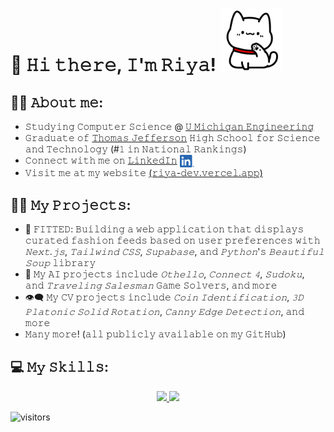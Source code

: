 # 👋 𝙷𝚒 𝚝𝚑𝚎𝚛𝚎, 𝙸'𝚖 𝚁𝚒𝚢𝚊! <img src="https://raw.githubusercontent.com/riya-dev/riya-dev/master/media/white_cat_hello.gif" width="100" height="100" frameBorder="0" class="giphy-embed" allowFullScreen></img>

## 👩🏻 𝙰𝚋𝚘𝚞𝚝 𝚖𝚎:
 - 𝚂𝚝𝚞𝚍𝚢𝚒𝚗𝚐 𝙲𝚘𝚖𝚙𝚞𝚝𝚎𝚛 𝚂𝚌𝚒𝚎𝚗𝚌𝚎 @ [𝚄 𝙼𝚒𝚌𝚑𝚒𝚐𝚊𝚗 𝙴𝚗𝚐𝚒𝚗𝚎𝚎𝚛𝚒𝚗𝚐](https://cse.engin.umich.edu/news/)
 - 𝙶𝚛𝚊𝚍𝚞𝚊𝚝𝚎 𝚘𝚏 [𝚃𝚑𝚘𝚖𝚊𝚜 𝙹𝚎𝚏𝚏𝚎𝚛𝚜𝚘𝚗](https://www.usnews.com/education/best-high-schools/virginia/districts/fairfax-county-public-schools/thomas-jefferson-high-school-for-science-and-technology-20461) 𝙷𝚒𝚐𝚑 𝚂𝚌𝚑𝚘𝚘𝚕 𝚏𝚘𝚛 𝚂𝚌𝚒𝚎𝚗𝚌𝚎 𝚊𝚗𝚍 𝚃𝚎𝚌𝚑𝚗𝚘𝚕𝚘𝚐𝚢 (#𝟷 𝚒𝚗 𝙽𝚊𝚝𝚒𝚘𝚗𝚊𝚕 𝚁𝚊𝚗𝚔𝚒𝚗𝚐𝚜)
 - 𝙲𝚘𝚗𝚗𝚎𝚌𝚝 𝚠𝚒𝚝𝚑 𝚖𝚎 𝚘𝚗 [𝙻𝚒𝚗𝚔𝚎𝚍𝙸𝚗](https://www.linkedin.com/in/riya-dev/) [<img src="https://raw.githubusercontent.com/riya-dev/riya-dev/master/media/linkedin.png" height="20em" align="center" alt="Follow riya-dev on LinkedIn" title="Follow riya-dev on LinkedIn"/>](https://linkedin.com/in/riya-dev)
 - 𝚅𝚒𝚜𝚒𝚝 𝚖𝚎 𝚊𝚝 𝚖𝚢 𝚠𝚎𝚋𝚜𝚒𝚝𝚎 [(𝚛𝚒𝚢𝚊-𝚍𝚎𝚟.𝚟𝚎𝚛𝚌𝚎𝚕.𝚊𝚙𝚙)](https://riya-dev.vercel.app/)
<!-- 𝚂𝚑𝚘𝚘𝚝 𝚖𝚎 𝚊𝚗 [𝚎𝚖𝚊𝚒𝚕](mailto:riyadev@umich.edu) [<img src="https://raw.githubusercontent.com/riya-dev/riya-dev/master/media/mail.png" height="20em" align="center" alt="Email riyadev@umich.edu" title="Email riyadev@umich.edu"/>](mailto:riyadev@umich.edu)-->
   
## 👩‍💻 𝙼𝚢 𝙿𝚛𝚘𝚓𝚎𝚌𝚝𝚜:
- 👠 𝙵𝙸𝚃𝚃𝙴𝙳: 𝙱𝚞𝚒𝚕𝚍𝚒𝚗𝚐 𝚊 𝚠𝚎𝚋 𝚊𝚙𝚙𝚕𝚒𝚌𝚊𝚝𝚒𝚘𝚗 𝚝𝚑𝚊𝚝 𝚍𝚒𝚜𝚙𝚕𝚊𝚢𝚜 𝚌𝚞𝚛𝚊𝚝𝚎𝚍 𝚏𝚊𝚜𝚑𝚒𝚘𝚗 𝚏𝚎𝚎𝚍𝚜 𝚋𝚊𝚜𝚎𝚍 𝚘𝚗 𝚞𝚜𝚎𝚛 𝚙𝚛𝚎𝚏𝚎𝚛𝚎𝚗𝚌𝚎𝚜 𝚠𝚒𝚝𝚑 *𝙽𝚎𝚡𝚝.𝚓𝚜*, *𝚃𝚊𝚒𝚕𝚠𝚒𝚗𝚍 𝙲𝚂𝚂*, *𝚂𝚞𝚙𝚊𝚋𝚊𝚜𝚎*, 𝚊𝚗𝚍 *𝙿𝚢𝚝𝚑𝚘𝚗*'𝚜 *𝙱𝚎𝚊𝚞𝚝𝚒𝚏𝚞𝚕 𝚂𝚘𝚞𝚙* 𝚕𝚒𝚋𝚛𝚊𝚛𝚢
- 🤖 𝙼𝚢 𝙰𝙸 𝚙𝚛𝚘𝚓𝚎𝚌𝚝𝚜 𝚒𝚗𝚌𝚕𝚞𝚍𝚎 *𝙾𝚝𝚑𝚎𝚕𝚕𝚘*, *𝙲𝚘𝚗𝚗𝚎𝚌𝚝 𝟺*, *𝚂𝚞𝚍𝚘𝚔𝚞*, 𝚊𝚗𝚍 *𝚃𝚛𝚊𝚟𝚎𝚕𝚒𝚗𝚐 𝚂𝚊𝚕𝚎𝚜𝚖𝚊𝚗* 𝙶𝚊𝚖𝚎 𝚂𝚘𝚕𝚟𝚎𝚛𝚜, 𝚊𝚗𝚍 𝚖𝚘𝚛𝚎
- 👁️‍🗨️ 𝙼𝚢 𝙲𝚅 𝚙𝚛𝚘𝚓𝚎𝚌𝚝𝚜 𝚒𝚗𝚌𝚕𝚞𝚍𝚎 *𝙲𝚘𝚒𝚗 𝙸𝚍𝚎𝚗𝚝𝚒𝚏𝚒𝚌𝚊𝚝𝚒𝚘𝚗*, *𝟹𝙳 𝙿𝚕𝚊𝚝𝚘𝚗𝚒𝚌 𝚂𝚘𝚕𝚒𝚍 𝚁𝚘𝚝𝚊𝚝𝚒𝚘𝚗*, *𝙲𝚊𝚗𝚗𝚢 𝙴𝚍𝚐𝚎 𝙳𝚎𝚝𝚎𝚌𝚝𝚒𝚘𝚗*, 𝚊𝚗𝚍 𝚖𝚘𝚛𝚎
- 𝙼𝚊𝚗𝚢 𝚖𝚘𝚛𝚎! (𝚊𝚕𝚕 𝚙𝚞𝚋𝚕𝚒𝚌𝚕𝚢 𝚊𝚟𝚊𝚒𝚕𝚊𝚋𝚕𝚎 𝚘𝚗 𝚖𝚢 𝙶𝚒𝚝𝙷𝚞𝚋)

## 💻 𝙼𝚢 𝚂𝚔𝚒𝚕𝚕𝚜:
<p align="center">
  <a href="https://skillicons.dev">
    <img src="https://skillicons.dev/icons?i=git,cpp,java,python,mysql,javascript,html,css,fortran&perline=9" />
    <img src="https://skillicons.dev/icons?i=next,react,tailwind" />
<!--     <img src="https://skillicons.dev/icons?i=supabase,vscode,androidstudio,eclipse" /> -->
  </a>
</p>

![visitors](https://vbr.wocr.tk/badge?page_id=riya-dev.riya-dev&color=C3B1E1)

<!--
**riya-dev/riya-dev** is a ✨ _special_ ✨ repository because its `README.md` (this file) appears on your GitHub profile.

Here are some ideas to get you started:

- 🔭 I’m currently working on ...
- 🌱 I’m currently learning ...
- 👯 I’m looking to collaborate on ...
- 🤔 I’m looking for help with ...
- 💬 Ask me about ...
- 📫 How to reach me: ...
- 😄 Pronouns: ...
- ⚡ Fun fact: ...

Resources:
https://github.com/tandpfun/skill-icons#readme
https://github.com/abhisheknaiidu/awesome-github-profile-readme?tab=readme-ov-file
https://yaytext.com/monospace/
-->
